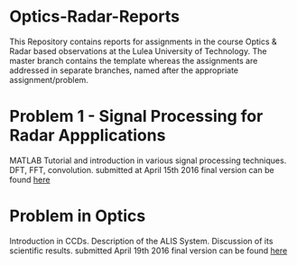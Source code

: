 # Optics-Radar-Reports

This Repository contains reports for assignments in the course Optics & Radar based observations at the Lulea University of Technology.
The master branch contains the template whereas the assignments are addressed in separate branches, named after the appropriate assignment/problem.

# Problem 1 - Signal Processing for Radar Appplications
MATLAB Tutorial and introduction in various signal processing techniques. DFT, FFT, convolution.
submitted at April 15th 2016
final version can be found [here](https://github.com/art1/Optics-Radar-Reports/blob/problem1/Problem1_Report_Arthur-Scharf.pdf)

# Problem in Optics
Introduction in CCDs. Description of the ALIS System. Discussion of its scientific results.
submitted April 19th 2016
final version can be found [here](https://github.com/art1/Optics-Radar-Reports/blob/problem2/Optics_Assignment_Arthur-Scharf-final.pdf)
